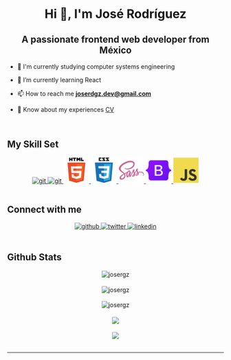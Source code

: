  
### <h1 align="center">Hi 👋, I'm José Rodríguez</h1>
<h2 align="center">A passionate frontend web developer from México</h2>

- 🔭 I'm currently studying computer systems engineering
 
- 🌱 I’m currently learning React
 
- 📫 How to reach me **joserdgz.dev@gmail.com**

- 📄 Know about my experiences [CV](https://docs.google.com/document/d/1EstbL5boq5C4ig2yTDrArF8M1BA1Ar82xuA_mPy09-U/edit?usp=share_link)
<br/>  


## My Skill Set  
<div align="center" >
 
<a href="https://git-scm.com/" target="_blank" rel="noreferrer">
<img src="https://www.vectorlogo.zone/logos/git-scm/git-scm-icon.svg" alt="git" width="60" height="60"/>
</a>
 
 <a href="https://git-scm.com/" target="_blank" rel="noreferrer">
<img src="https://www.vectorlogo.zone/logos/github/github-icon.svg" alt="git" width="60" height="60"/>
</a>
 
 
 
<a href="https://www.w3.org/html/" target="_blank" rel="noreferrer">
<img src="https://raw.githubusercontent.com/devicons/devicon/master/icons/html5/html5-original-wordmark.svg" alt="html5" width="60" height="60"/>
</a>
 
<a href="https://www.w3schools.com/css/" target="_blank" rel="noreferrer">
<img src="https://raw.githubusercontent.com/devicons/devicon/master/icons/css3/css3-original-wordmark.svg" alt="css3" width="60" height="60"/>
</a>

<a href="https://sass-lang.com" target="_blank" rel="noreferrer">
<img src="https://raw.githubusercontent.com/devicons/devicon/master/icons/sass/sass-original.svg" alt="sass" width="60" height="60"/>
</a>
 
<a href="https://getbootstrap.com" target="_blank" rel="noreferrer">
<img src="https://raw.githubusercontent.com/devicons/devicon/master/icons/bootstrap/bootstrap-original.svg" alt="bootstrap" width="60" height="60"/>
</a>

<a href="https://developer.mozilla.org/en-US/docs/Web/JavaScript" target="_blank" rel="noreferrer">
<img src="https://raw.githubusercontent.com/devicons/devicon/master/icons/javascript/javascript-original.svg" alt="javascript" width="60" height="60"/>
</a> 
 
</div>
<br/>  


## Connect with me  
<div align="center">
<a href="https://github.com/josergz" target="_blank">
<img src=https://img.shields.io/badge/github-%2324292e.svg?&style=for-the-badge&logo=github&logoColor=white alt=github target="_blank" style="margin-bottom: 5px;" />
</a>
<a href="https://twitter.com/_josergz" target="_blank">
<img src=https://img.shields.io/badge/twitter-%2300acee.svg?&style=for-the-badge&logo=twitter&logoColor=white alt=twitter target="_blank" style="margin-bottom: 5px;" />
</a>
<a href="https://linkedin.com/in/josergz" target="_blank">
<img src=https://img.shields.io/badge/linkedin-%231E77B5.svg?&style=for-the-badge&logo=linkedin&logoColor=white alt=linkedin target="_blank" style="margin-bottom: 5px;" />
</a>

</div>  
<br/>  


## Github Stats  
<div align="center"><img align="center" src="https://github-readme-stats.vercel.app/api/top-langs?username=josergz&show_icons=true&locale=en&layout=compact&theme=dark&" alt="josergz" /></div> 
 <br/>  


<div align="center"><img align="center" src="https://github-readme-stats.vercel.app/api?username=josergz&show_icons=true&locale=en&theme=dark&" alt="josergz" /></div> 
<br/>  
<div align="center"><img align="center" src="https://github-readme-streak-stats.herokuapp.com/?user=josergz&theme=dark&" alt="josergz" /></div>  


<br/>  


<div align="center">
<img src="https://komarev.com/ghpvc/?username=josergz&&style=flat-square" align="center" />
</div>  
  

<br/>  

<div align="center">
            <a href="https://paypal.me/JosedeJesus99" target="_blank" style="display: inline-block;">
                <img
                    src="https://img.shields.io/badge/Donate-PayPal-blue.svg?style=flat-square" 
                    align="center"
                />
            </a></div>
<br />

----

